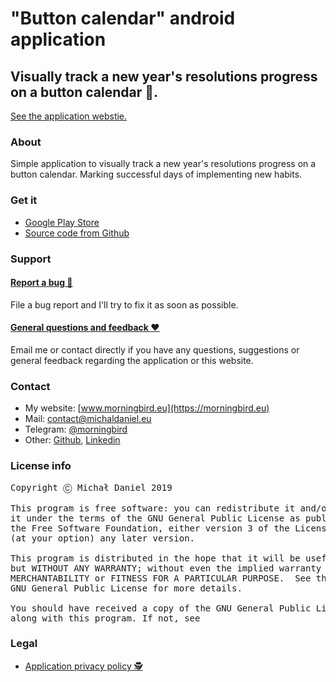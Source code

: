 # "Button calendar" android application

## Visually track a new year's resolutions progress on a button calendar 📅.

[See the application webstie.](https://morningbird.eu/app/buttoncalendar)

### About

Simple application to visually track a new year's resolutions progress on a button calendar. Marking successful days of implementing new habits.

### Get it

* [Google Play Store](https://play.google.com/store/apps/details?id=eu.morningbird.buttoncalendar)
* [Source code from Github](https://github.com/michaldaniel/button-calendar-android/archive/master.zip)

### Support

#### [Report a bug 🐛](https://github.com/michaldaniel/button-calendar-android/issues/new)

File a bug report and I'll try to fix it as soon as possible.

#### [General questions and feedback ❤️](mailto:contact@michaldaniel.eu)

Email me or contact directly if you have any questions, suggestions or general feedback regarding the application or this website.

### Contact

* My website: [www.morningbird.eu](https://morningbird.eu)
* Mail: [contact@michaldaniel.eu](mailto:contact@michaldaniel.eu)
* Telegram: [@morningbird](https://telegram.me/morningbird)
* Other: [Github](https://github.com/michaldaniel), [Linkedin](https://www.linkedin.com/in/michalpiotrdaniel)

### License info

<pre>
Copyright Ⓒ Michał Daniel 2019

This program is free software: you can redistribute it and/or modify
it under the terms of the GNU General Public License as published by
the Free Software Foundation, either version 3 of the License, or
(at your option) any later version.

This program is distributed in the hope that it will be useful,
but WITHOUT ANY WARRANTY; without even the implied warranty of
MERCHANTABILITY or FITNESS FOR A PARTICULAR PURPOSE.  See the
GNU General Public License for more details.

You should have received a copy of the GNU General Public License
along with this program. If not, see <http://www.gnu.org/licenses/>
</pre>

### Legal

* [Application privacy policy 🕵️](https://morningbird.eu/app/button-calendar-android/privacy)
